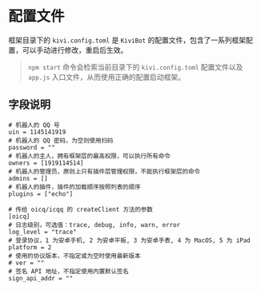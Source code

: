 # 配置文件

框架目录下的 `kivi.config.toml` 是 `KiviBot` 的配置文件，包含了一系列框架配置，可以手动进行修改，重启后生效。

> `npm start` 命令会检索当前目录下的 `kivi.config.toml` 配置文件以及 `app.js` 入口文件，从而使用正确的配置启动框架。
## 字段说明

```shell
# 机器人的 QQ 号
uin = 1145141919
# 机器人的 QQ 密码，为空则使用扫码
password = ""
# 机器人的主人，拥有框架层的最高权限，可以执行所有命令
owners = [1919114514]
# 机器人的管理员，原则上只有插件层管理权限，不能执行框架层的命令
admins = []
# 机器人的插件，插件的加载顺序按照列表的顺序
plugins = ["echo"]

# 传给 oicq/icqq 的 createClient 方法的参数
[oicq]
# 日志级别，可选值：trace, debug, info, warn, error
log_level = "trace"
# 登录协议，1 为安卓手机, 2 为安卓平板, 3 为安卓手表, 4 为 MacOS, 5 为 iPad
platform = 2
# 使用的协议版本，不指定或为空时使用最新版本
# ver = ""
# 签名 API 地址，不指定使用内置默认签名
sign_api_addr = ""
```